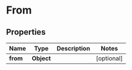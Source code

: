 

# From


## Properties

| Name | Type | Description | Notes |
|------------ | ------------- | ------------- | -------------|
|**from** | **Object** |  |  [optional] |



